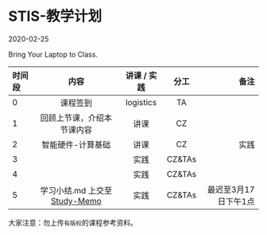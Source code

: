 # STIS-教学计划

2020-02-25

Bring Your Laptop to Class. 

| 时间段    |  内容     |  讲课 / 实践     |   分工  |   备注       |
| :---      | :----:    |   :----:    |    :----:    |       ---: |
|   0       | 课程签到     |  logistics   |     TA     |        |
|   1       |  回顾上节课，介绍本节课内容 |    讲课     |   CZ   |      |
|   2      | 智能硬件-计算基础 |  讲课    |    CZ    |  实践       |
|   3      |  |  实践    |    CZ&TAs    |        |
|   4      |  | 实践       |  CZ&TAs|  |
|   5      | 学习小结.md 上交至[Study-Memo](../../Study-Memo)   |  实践    |     CZ&TAs     |   最迟至3月17日下午1点    |




大家注意：勿上传``有版权``的课程参考资料。


